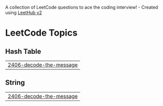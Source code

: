 A collection of LeetCode questions to ace the coding interview! - Created using [LeetHub v2](https://github.com/arunbhardwaj/LeetHub-2.0)
<!---LeetCode Topics Start-->
# LeetCode Topics
## Hash Table
|  |
| ------- |
| [2406-decode-the-message](https://github.com/RishikeshDwivedi-99/LeetCode/tree/master/2406-decode-the-message) |
## String
|  |
| ------- |
| [2406-decode-the-message](https://github.com/RishikeshDwivedi-99/LeetCode/tree/master/2406-decode-the-message) |
<!---LeetCode Topics End-->